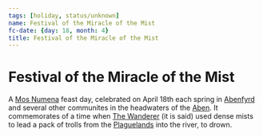 ```yaml
---
tags: [holiday, status/unknown]
name: Festival of the Miracle of the Mist
fc-date: {day: 18, month: 4}
title: Festival of the Miracle of the Mist
---
```



# Festival of the Miracle of the Mist

A [Mos Numena](<../../cosmology/religions/mos-numena.md>) feast day, celebrated on April 18th each spring in [Abenfyrd](<../../gazetteer/greater-sembara/tyrwingha/abenfyrd.md>) and several other communites in the headwaters of the [Aben](<../../gazetteer/greater-sembara/rivers/aben-watershed/aben.md>). It commemorates of a time when [The Wanderer](<../../cosmology/gods/incorporeal-gods/mos-numena/the-wanderer.md>) (it is said) used dense mists to lead a pack of trolls from the [Plaguelands](<../../gazetteer/istaros-watershed/plaguelands.md>) into the river, to drown. 
